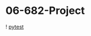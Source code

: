# 06-682-Project
! [pytest](https://github.com/kd1109/06-682-Project/actions/workflows/<WORKFLOW_FILE>/badge.svg)
